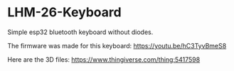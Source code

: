 # LHM-26-Keyboard
Simple esp32 bluetooth keyboard without diodes.

The firmware was made for this keyboard:
https://youtu.be/hC3TyvBmeS8

Here are the 3D files:
https://www.thingiverse.com/thing:5417598
